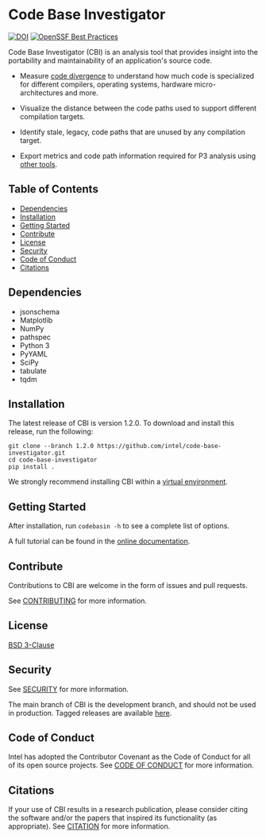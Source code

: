 # Code Base Investigator

[![DOI](https://zenodo.org/badge/DOI/10.5281/zenodo.5018973.svg)](https://doi.org/10.5281/zenodo.5018973)
[![OpenSSF Best Practices](https://www.bestpractices.dev/projects/8679/badge)](https://www.bestpractices.dev/projects/8679)

Code Base Investigator (CBI) is an analysis tool that provides insight into the
portability and maintainability of an application's source code.

- Measure [code divergence](http://doi.org/10.1109/P3HPC.2018.00006) to
  understand how much code is specialized for different compilers, operating
  systems, hardware micro-architectures and more.

- Visualize the distance between the code paths used to support different
  compilation targets.

- Identify stale, legacy, code paths that are unused by any compilation target.

- Export metrics and code path information required for P3 analysis using [other
  tools](https://intel.github.io/p3-analysis-library/).


## Table of Contents

- [Dependencies](#dependencies)
- [Installation](#installation)
- [Getting Started](#getting-started)
- [Contribute](#contribute)
- [License](#license)
- [Security](#security)
- [Code of Conduct](#code-of-conduct)
- [Citations](#citations)


## Dependencies

- jsonschema
- Matplotlib
- NumPy
- pathspec
- Python 3
- PyYAML
- SciPy
- tabulate
- tqdm


## Installation

The latest release of CBI is version 1.2.0. To download and install this
release, run the following:

```
git clone --branch 1.2.0 https://github.com/intel/code-base-investigator.git
cd code-base-investigator
pip install .
```

We strongly recommend installing CBI within a [virtual
environment](https://docs.python.org/3/library/venv.html).

## Getting Started

After installation, run `codebasin -h` to see a complete list of options.

A full tutorial can be found in the [online
documentation](https://intel.github.io/code-base-investigator/).


## Contribute

Contributions to CBI are welcome in the form of issues and pull requests.

See [CONTRIBUTING](CONTRIBUTING.md) for more information.


## License

[BSD 3-Clause](./LICENSE)


## Security

See [SECURITY](SECURITY.md) for more information.

The main branch of CBI is the development branch, and should not be used in
production.  Tagged releases are available
[here](https://github.com/intel/code-base-investigator/releases).


## Code of Conduct

Intel has adopted the Contributor Covenant as the Code of Conduct for all of
its open source projects. See [CODE OF CONDUCT](CODE_OF_CONDUCT.md) for more
information.


## Citations

If your use of CBI results in a research publication, please consider citing
the software and/or the papers that inspired its functionality (as
appropriate). See [CITATION](CITATION.cff) for more information.
